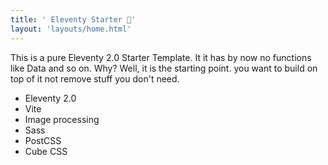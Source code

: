 ```yaml
---
title: ' Eleventy Starter 🚀'
layout: 'layouts/home.html'
---
```


This is a pure Eleventy 2.0 Starter Template.
It it has by now no functions like Data and so on. Why? Well, it is the starting point. you want to build on top of it not remove stuff you don't need.

- Eleventy 2.0
- Vite
- Image processing
- Sass
- PostCSS
- Cube CSS